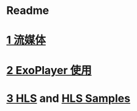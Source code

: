 # Readme

# [1 流媒体](./1_Streaming_Media.md)

# [2 ExoPlayer 使用](./2_ExoPlayer.md)

# [3 HLS](./3_HLS.md) and [HLS Samples](./3_HLS_Samples/)
